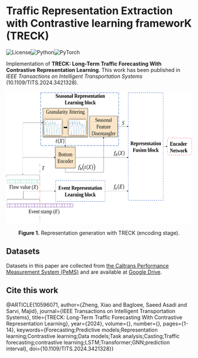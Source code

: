 # Traffic Representation Extraction with Contrastive learning frameworK (TRECK)
![License](https://img.shields.io/badge/license-Apache-green)![Python](https://img.shields.io/badge/-Python-blue)![PyTorch](https://img.shields.io/badge/-PyTorch-red)

Implementation of **TRECK: Long-Term Traffic Forecasting With Contrastive Representation Learning**. This work has been published in *IEEE Transactions on Intelligent Transportation Systems* (10.1109/TITS.2024.3421328).

<p align="center">
<img src=".\image\fig 2 (a).svg" height = "360" alt="" align=center />
<br><br>
<b>Figure 1.</b> Representation generation with TRECK (encoding stage).
</p>


## Datasets
Datasets in this paper are collected from [the Caltrans Performance Measurement System (PeMS)](https://pems.dot.ca.gov/) and are available at [Google Drive](https://drive.google.com/file/d/1oqMvSZBfvDbpFwKU4HzqgteyW4Wkpwsj/view?usp=drive_link).

## Cite this work
@ARTICLE{10596071,
  author={Zheng, Xiao and Bagloee, Saeed Asadi and Sarvi, Majid},
  journal={IEEE Transactions on Intelligent Transportation Systems}, 
  title={TRECK: Long-Term Traffic Forecasting With Contrastive Representation Learning}, 
  year={2024},
  volume={},
  number={},
  pages={1-14},
  keywords={Forecasting;Predictive models;Representation learning;Contrastive learning;Data models;Task analysis;Casting;Traffic forecasting;contrastive learning;LSTM;Transformer;GNN;prediction interval},
  doi={10.1109/TITS.2024.3421328}}


